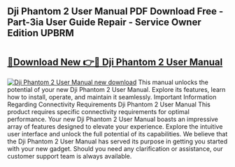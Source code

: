 ## Dji Phantom 2 User Manual PDF Download Free - Part-3ia User Guide Repair - Service Owner Edition UPBRM

# <h2><a href="http://bc26904.oget.top/?id=Dji+Phantom+2+User+Manual">🔗Download New 👉🔴 Dji Phantom 2 User Manual</a></h2>

[![Dji Phantom 2 User Manual new download](https://i.imgur.com/5g1atiW.png)](http://bc26904.oget.top/?id=Dji+Phantom+2+User+Manual)
This manual unlocks the potential of your new Dji Phantom 2 User Manual. Explore its features, learn how to install, operate, and maintain it seamlessly. Important Information Regarding Connectivity Requirements Dji Phantom 2 User Manual This product requires specific connectivity requirements for optimal performance. Your new Dji Phantom 2 User Manual boasts an impressive array of features designed to elevate your experience. Explore the intuitive user interface and unlock the full potential of its capabilities. We believe that the Dji Phantom 2 User Manual has served its purpose in getting you started with your new gadget. Should you need any clarification or assistance, our customer support team is always available.
